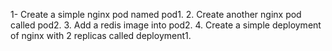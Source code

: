 
1- Create a simple nginx pod named pod1.
2. Create another nginx pod called pod2.
3. Add a redis image into pod2.
4. Create a simple deployment of nginx with 2 replicas called deployment1.
